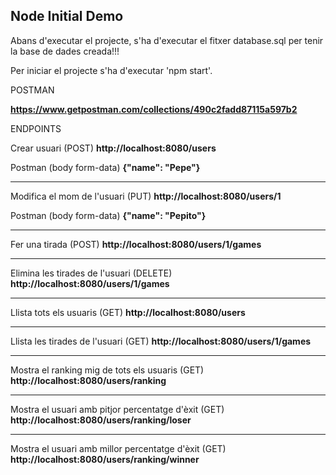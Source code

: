 

## Node Initial Demo

Abans d'executar el projecte, s'ha d'executar el fitxer database.sql per tenir la base de dades creada!!!

Per iniciar el projecte s'ha d'executar 'npm start'.

POSTMAN

<b>https://www.getpostman.com/collections/490c2fadd87115a597b2</b>

ENDPOINTS

Crear usuari (POST)
<b>http://localhost:8080/users</b>

Postman (body form-data)
<b>{"name": "Pepe"}</b>

-----------------------------------

Modifica el mom de l'usuari (PUT)
<b>http://localhost:8080/users/1</b>

Postman (body form-data)
<b>{"name": "Pepito"}</b>

-----------------------------------

Fer una tirada (POST)
<b>http://localhost:8080/users/1/games</b>

-----------------------------------

Elimina les tirades de l'usuari (DELETE)
<b>http://localhost:8080/users/1/games</b>

-----------------------------------

Llista tots els usuaris (GET)
<b>http://localhost:8080/users</b>

-----------------------------------

Llista les tirades de l'usuari (GET)
<b>http://localhost:8080/users/1/games</b>

-----------------------------------

Mostra el ranking mig de tots els usuaris (GET)
<b>http://localhost:8080/users/ranking</b>

-----------------------------------

Mostra el usuari amb pitjor percentatge d'èxit (GET)
<b>http://localhost:8080/users/ranking/loser</b>

-----------------------------------

Mostra el usuari amb millor percentatge d'èxit (GET)
<b>http://localhost:8080/users/ranking/winner</b>
